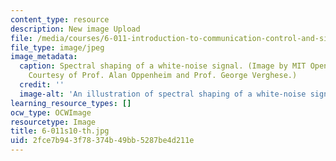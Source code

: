 ```yaml
---
content_type: resource
description: New image Upload
file: /media/courses/6-011-introduction-to-communication-control-and-signal-processing-spring-2010/2fce7b943f78374b49bb5287be4d211e_6-011s10-th.jpg
file_type: image/jpeg
image_metadata:
  caption: Spectral shaping of a white-noise signal. (Image by MIT OpenCourseWare.
    Courtesy of Prof. Alan Oppenheim and Prof. George Verghese.)
  credit: ''
  image-alt: 'An illustration of spectral shaping of a white-noise signal. '
learning_resource_types: []
ocw_type: OCWImage
resourcetype: Image
title: 6-011s10-th.jpg
uid: 2fce7b94-3f78-374b-49bb-5287be4d211e
---
```

